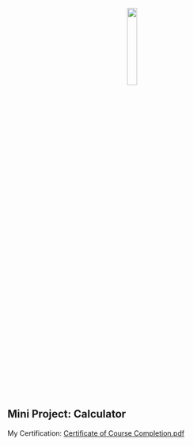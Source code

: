 <p align="center"><img src="https://myskill.id/_next/image?url=%2F_next%2Fstatic%2Fmedia%2Fmyskill-logo.0b4d0f9d.png&w=828&q=75" style="width:20%; margin:auto;"  ></p>

## Mini Project: Calculator
My Certification: [Certificate of Course Completion.pdf](https://storage.googleapis.com/myskill-v2-certificates/course-KlWbXpPyeuHuY8E9DD8U/0z9JJlEaAuTsgEzuV7JtYFg18l23-9ERu1CNsqNtZD9B7bW3s.pdf)

